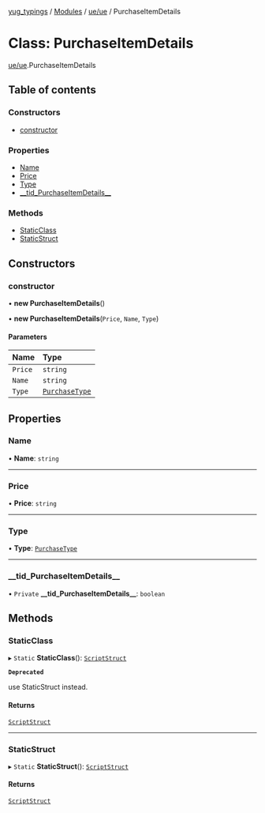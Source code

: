 [yug_typings](../README.md) / [Modules](../modules.md) / [ue/ue](../modules/ue_ue.md) / PurchaseItemDetails

# Class: PurchaseItemDetails

[ue/ue](../modules/ue_ue.md).PurchaseItemDetails

## Table of contents

### Constructors

- [constructor](ue_ue.PurchaseItemDetails.md#constructor)

### Properties

- [Name](ue_ue.PurchaseItemDetails.md#name)
- [Price](ue_ue.PurchaseItemDetails.md#price)
- [Type](ue_ue.PurchaseItemDetails.md#type)
- [\_\_tid\_PurchaseItemDetails\_\_](ue_ue.PurchaseItemDetails.md#__tid_purchaseitemdetails__)

### Methods

- [StaticClass](ue_ue.PurchaseItemDetails.md#staticclass)
- [StaticStruct](ue_ue.PurchaseItemDetails.md#staticstruct)

## Constructors

### constructor

• **new PurchaseItemDetails**()

• **new PurchaseItemDetails**(`Price`, `Name`, `Type`)

#### Parameters

| Name | Type |
| :------ | :------ |
| `Price` | `string` |
| `Name` | `string` |
| `Type` | [`PurchaseType`](../enums/ue_ue.PurchaseType.md) |

## Properties

### Name

• **Name**: `string`

___

### Price

• **Price**: `string`

___

### Type

• **Type**: [`PurchaseType`](../enums/ue_ue.PurchaseType.md)

___

### \_\_tid\_PurchaseItemDetails\_\_

• `Private` **\_\_tid\_PurchaseItemDetails\_\_**: `boolean`

## Methods

### StaticClass

▸ `Static` **StaticClass**(): [`ScriptStruct`](ue_ue.ScriptStruct.md)

**`Deprecated`**

use StaticStruct instead.

#### Returns

[`ScriptStruct`](ue_ue.ScriptStruct.md)

___

### StaticStruct

▸ `Static` **StaticStruct**(): [`ScriptStruct`](ue_ue.ScriptStruct.md)

#### Returns

[`ScriptStruct`](ue_ue.ScriptStruct.md)
